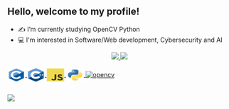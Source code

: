 ## Hello, welcome to my profile!

- :writing_hand: I’m currently studying OpenCV Python
- :computer: I'm interested in Software/Web development, Cybersecurity and AI

<div align="center">
  <a href="https://github.com/VINI-DS001">
  <img height="180em" src="https://github-readme-stats.vercel.app/api?username=VINI-DS001&show_icons=true&theme=dracula&include_all_commits=true&count_private=true"/>
  <img height="180em" src="https://github-readme-stats.vercel.app/api/top-langs/?username=VINI-DS001&layout=compact&langs_count=7&theme=dracula"/>
</div>

<div style="display: inline_block"><br>
  <img align="center" img src="https://raw.githubusercontent.com/devicons/devicon/master/icons/c/c-original.svg" alt="c" width="40" height="30"/>
  <img align="center" img src="https://raw.githubusercontent.com/devicons/devicon/master/icons/cplusplus/cplusplus-original.svg" alt="cplusplus" width="40" height="30"/>
  <img align="center" img src="https://raw.githubusercontent.com/devicons/devicon/master/icons/javascript/javascript-original.svg" alt="javascript" width="40" height="30"/>
  <img align="center" img src="https://raw.githubusercontent.com/devicons/devicon/master/icons/python/python-original.svg" alt="python" width="40" height="30"/>
  <img align="center" img src="https://www.vectorlogo.zone/logos/opencv/opencv-icon.svg" alt="opencv" width="40" height="30"/>
  
</div>

##

<div>
  <a href="https://www.linkedin.com/in/viniciusdiassouza" target="_blank"><img src="https://img.shields.io/badge/-LinkedIn-%230077B5?style=for-the-badge&logo=linkedin&logoColor=white" target="_blank"></a> 
</div>
